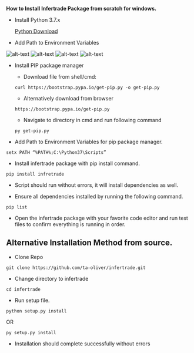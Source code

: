**How to Install Infertrade Package from scratch for windows.**
 
- Install Python 3.7.x 
 
    [Python Download](https://www.python.org/)
 
- Add Path to Environment Variables

 ![alt-text](https://github.com/ta-oliver/infertrade/blob/main/docs/images/run_dialog_box.jpg)
 ![alt-text](https://github.com/ta-oliver/infertrade/blob/main/docs/images/2%20environment_variables.jpg)
 ![alt-text](https://github.com/ta-oliver/infertrade/blob/main/docs/images/3edit_environment_variables.jpg)
 ![alt-text](https://github.com/ta-oliver/infertrade/blob/main/docs/images/4add_path.jpg)
 
- Install PIP package manager 
 
  - Download file from shell/cmd:
  ```
  curl https://bootstrap.pypa.io/get-pip.py -o get-pip.py
  ```
  - Alternatively download from browser
  ```
  https://bootstrap.pypa.io/get-pip.py
  ```
  - Navigate to directory in cmd and run following command
  ```
  py get-pip.py
  ```
- Add Path to Environment Variables for pip package manager.
```
setx PATH “%PATH%;C:\Python37\Scripts”
```
 
- Install infertrade package with pip install command.
```
pip install infretrade
```
- Script should run without errors, it will install dependencies as well.
 
- Ensure all dependencies installed by running the following command.
```
pip list
```
- Open the infertrade package with your favorite code editor and run test files to confirm everything is running in order.
 
## Alternative Installation Method from source.
 
- Clone Repo
```
git clone https://github.com/ta-oliver/infertrade.git
```
- Change directory to infertrade
 
```
cd infertrade
```
- Run setup file.
```
python setup.py install
```
OR
```
py setup.py install
```
- Installation should complete successfully without errors

